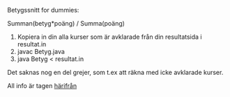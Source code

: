 Betygssnitt for dummies:

Summan(betyg*poäng) / Summa(poäng)

1. Kopiera in din alla kurser som är avklarade från din resultatsida i resultat.in
2. javac Betyg.java
3. java Betyg < resultat.in

Det saknas nog en del grejer, som t.ex att räkna med icke avklarade kurser.

All info är tagen [härifrån](https://www.kth.se/student/program/utlandsstudier/utbyte/ansokan-behorighet-och-urval-vid-utbytesstudier-1.4405)
